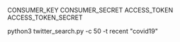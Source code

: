 CONSUMER_KEY
CONSUMER_SECRET
ACCESS_TOKEN
ACCESS_TOKEN_SECRET


python3 twitter_search.py -c 50 -t recent "covid19"
